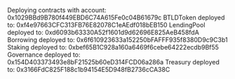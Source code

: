 Deploying contracts with account: 0x1029BBd9B780f449EBD6C74A615Fe0c04B61679c
BTLDToken deployed to: 0xf4e97663CFC313FB76E82078C1eAEdf018bEB150
LendingPool deployed to: 0xd6093b63330A52f1601d9d62696E825AeB458fdA
Borrowing deployed to: 0x6f610923633a152250bFAFFF935f8380D9c9C3b1
Staking deployed to: 0xbef65B1C928a160a6469f6cebe64222ecdb9Bf55
Governance deployed to: 0x154D403373493e8bF21525b60eD314FCD06a286a
Treasury deployed to: 0x3166FdC825F188c1b94154E5D948fB2736cCA38C